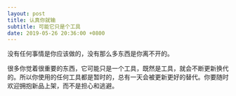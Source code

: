 ```yaml
---
layout: post
title: 认真你就输
subtitle: 可能它只是个工具
date: 2019-05-26 20:36:00 +0800
---
```


没有任何事情是你应该做的，没有那么多东西是你离不开的。

很多你觉着很重要的东西，它可能只是一个工具，既然是工具，就会不断更新换代的。所以你使用的任何工具都是暂时的，总有一天会被更新更好的替代。你要随时欢迎拥抱新品上架，而不是担心和逃避。